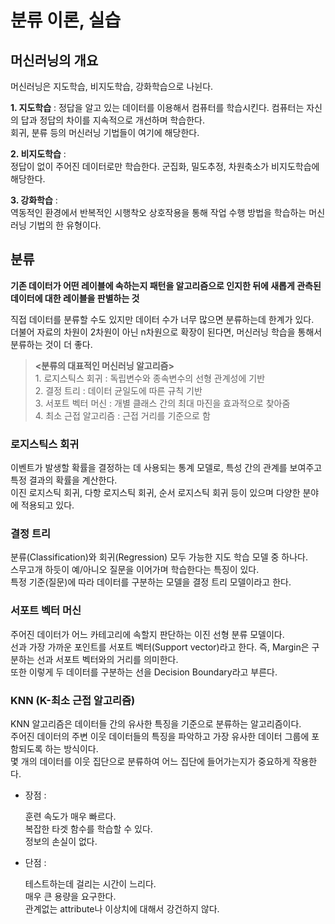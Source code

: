 # 분류 이론, 실습

## 머신러닝의 개요  

머신러닝은 지도학습, 비지도학습, 강화학습으로 나뉜다.  

**1. 지도학습** : 
정답을 알고 있는 데이터를 이용해서 컴퓨터를 학습시킨다. 컴퓨터는 자신의 답과 정답의 차이를 지속적으로 개선하며 학습한다.  
회귀, 분류 등의 머신러닝 기법들이 여기에 해당한다.  

**2. 비지도학습** :  
정답이 없이 주어진 데이터로만 학습한다. 군집화, 밀도추정, 차원축소가 비지도학습에 해당한다.  

**3. 강화학습** :  
역동적인 환경에서 반복적인 시행착오 상호작용을 통해 작업 수행 방법을 학습하는 머신러닝 기법의 한 유형이다.  

## 분류  

**기존 데이터가 어떤 레이블에 속하는지 패턴을 알고리즘으로 인지한 뒤에 새롭게 관측된 데이터에 대한 레이블을 판별하는 것**  

직접 데이터를 분류할 수도 있지만 데이터 수가 너무 많으면 분류하는데 한계가 있다.  
더불어 자료의 차원이 2차원이 아닌 n차원으로 확장이 된다면, 머신러닝 학습을 통해서 분류하는 것이 더 좋다.  

> **<분류의 대표적인 머신러닝 알고리즘>**  
    1. 로지스틱스 회귀 : 독립변수와 종속변수의 선형 관계성에 기반  
    2. 결정 트리 : 데이터 균일도에 따른 규칙 기반  
    3. 서포트 벡터 머신 : 개별 클래스 간의 최대 마진을 효과적으로 찾아줌  
    4. 최소 근접 알고리즘 : 근접 거리를 기준으로 함  

### 로지스틱스 회귀  

이벤트가 발생할 확률을 결정하는 데 사용되는 통계 모델로, 특성 간의 관계를 보여주고 특정 결과의 확률을 계산한다.  
이진 로지스틱 회귀, 다항 로지스틱 회귀, 순서 로지스틱 회귀 등이 있으며 다양한 분야에 적용되고 있다.  

### 결정 트리  

분류(Classification)와 회귀(Regression) 모두 가능한 지도 학습 모델 중 하나다.  
스무고개 하듯이 예/아니오 질문을 이어가며 학습한다는 특징이 있다.  
특정 기준(질문)에 따라 데이터를 구분하는 모델을 결정 트리 모델이라고 한다.  

### 서포트 벡터 머신  

주어진 데이터가 어느 카테고리에 속할지 판단하는 이진 선형 분류 모델이다.  
선과 가장 가까운 포인트를 서포트 벡터(Support vector)라고 한다. 즉, Margin은 구분하는 선과 서포트 벡터와의 거리를 의미한다.  
또한 이렇게 두 데이터를 구분하는 선을 Decision Boundary라고 부른다.  

### KNN (K-최소 근접 알고리즘)  

KNN 알고리즘은 데이터들 간의 유사한 특징을 기준으로 분류하는 알고리즘이다.  
주어진 데이터의 주변 이웃 데이터들의 특징을 파악하고 가장 유사한 데이터 그룹에 포함되도록 하는 방식이다.  
몇 개의 데이터를 이웃 집단으로 분류하여 어느 집단에 들어가는지가 중요하게 작용한다.  

- 장점 :  

  훈련 속도가 매우 빠르다.  
  복잡한 타겟 함수를 학습할 수 있다.  
  정보의 손실이 없다.  
  
  
- 단점 :  

  테스트하는데 걸리는 시간이 느리다.  
  매우 큰 용량을 요구한다.  
  관계없는 attribute나 이상치에 대해서 강건하지 않다.  


```python

```
